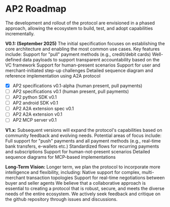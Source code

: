 # AP2 Roadmap

The development and rollout of the protocol are envisioned in a phased approach,
allowing the ecosystem to build, test, and adopt capabilities incrementally.

**V0.1: (September 2025)** The initial specification focuses on establishing the
core architecture and enabling the most common use cases. Key features include:
Support for "pull" payment methods (e.g., credit/debit cards) Well-defined data
payloads to support transparent accountability based on the VC framework Support
for human-present scenarios Support for user and merchant-initiated step-up
challenges Detailed sequence diagram and reference implementation using A2A
protocol

-   [x] AP2 specifications v0.1-alpha (human present, pull payments)
-   [ ] AP2 specifications v0.1 (human present, pull payments)
-   [ ] AP2 python SDK v0.1
-   [ ] AP2 android SDK v0.1
-   [ ] AP2 A2A extension spec v0.1
-   [ ] AP2 A2A extension v0.1
-   [ ] AP2 MCP server v0.1

**V1.x:** Subsequent versions will expand the protocol's capabilities based on
community feedback and evolving needs. Potential areas of focus include: Full
support for "push" payments and all payment methods (e.g., real-time bank
transfers, e-wallets etc.) Standardized flows for recurring payments and
subscriptions Support for human-not-present scenarios Detailed sequence diagrams
for MCP-based implementations

**Long-Term Vision:** Longer term, we plan the protocol to incorporate more
intelligence and flexibility, including: Native support for complex,
multi-merchant transaction topologies Support for real-time negotiations between
buyer and seller agents We believe that a collaborative approach is essential to
creating a protocol that is robust, secure, and meets the diverse needs of the
entire ecosystem. We actively seek feedback and critique on the github
repository through issues and discussions.
